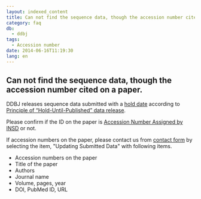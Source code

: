 ```yaml
---
layout: indexed_content
title: Can not find the sequence data, though the accession number cited on a paper.
category: faq
db:
  - ddbj
tags: 
  - Accession number
date: 2014-06-16T11:19:30
lang: en
---
```


## Can not find the sequence data, though the accession number cited on a paper.

<p>DDBJ releases sequence data submitted with a <a href="/ddbj/services/index.html#holddate">hold date</a> according to <a href="/documents/documents/data-release-policy-e.html">Principle of “Hold-Until-Published” data release</a>. </p>
<p>Please confirm if the ID on the paper is <a href="/documents/accessions.html">Accession Number Assigned by INSD</a> or not. </p>
<p>If accession numbers on the paper, please contact us from <a href="/contact-e.html#to-ddbj">contact form</a> by selecting the item, "Updating Submitted Data" with following items.</p>
<ul>
  <li>Accession numbers on the paper</li>
  <li>Title of the paper</li>
  <li>Authors</li>
  <li>Journal name</li>
  <li>Volume, pages, year</li>
  <li>DOI, PubMed ID, URL</li>
</ul>
